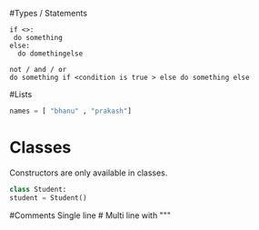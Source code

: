 #Types / Statements 
```$xslt
if <>:
 do something 
else:
  do domethingelse 
  
not / and / or 
do something if <condition is true > else do something else 
```

#Lists 
```python
names = [ "bhanu" , "prakash"] 
```

# Classes 

Constructors are only available in classes.  
```python
class Student: 
student = Student()

```

#Comments 
Single line # 
Multi line with """ 